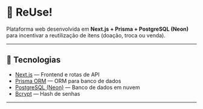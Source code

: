 # 🌱 ReUse!  

Plataforma web desenvolvida em **Next.js + Prisma + PostgreSQL (Neon)** para incentivar a reutilização de itens (doação, troca ou venda).  

---

## 🚀 Tecnologias

- [Next.js](https://nextjs.org/) — Frontend e rotas de API  
- [Prisma ORM](https://www.prisma.io/) — ORM para banco de dados  
- [PostgreSQL (Neon)](https://neon.tech/) — Banco de dados em nuvem  
- [Bcrypt](https://www.npmjs.com/package/bcrypt) — Hash de senhas  

---


